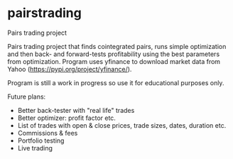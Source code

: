# pairstrading
Pairs trading project

Pairs trading project that finds cointegrated pairs, runs simple optimization and then back- and forward-tests profitability using the best parameters from optimization. Program uses yfinance to download market data from Yahoo (https://pypi.org/project/yfinance/).

Program is still a work in progress so use it for educational purposes only.

Future plans:
- Better back-tester with "real life" trades
- Better optimizer: profit factor etc.
- List of trades with open & close prices, trade sizes, dates, duration etc.
- Commissions & fees
- Portfolio testing
- Live trading
